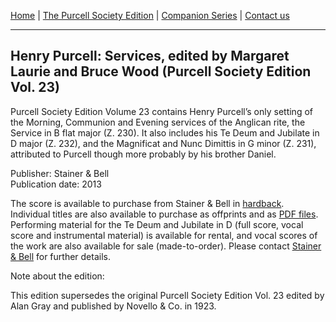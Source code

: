 [Home](/index.md)  |  [The Purcell Society Edition](/purcell-society-edition.md)  |  [Companion Series](/purcell-society-companion-series.md)  |  [Contact us](/contact-us.md)

***  

## Henry Purcell: Services, edited by Margaret Laurie and Bruce Wood (Purcell Society Edition Vol. 23)  

Purcell Society Edition Volume 23 contains Henry Purcell’s only setting of the Morning, Communion and Evening services of the Anglican rite, the Service in B flat major (Z. 230). It also includes his Te Deum and Jubilate in D major (Z. 232), and the Magnificat and Nunc Dimittis in G minor (Z. 231), attributed to Purcell though more probably by his brother Daniel.  

Publisher: Stainer & Bell  
Publication date: 2013  

The score is available to purchase from Stainer & Bell in [hardback](https://stainer.co.uk/shop/pe23/). Individual titles are also available to purchase as offprints and as [PDF files](https://stainer.co.uk/category/choral-music/digital-print/purcell-edition/pse-volume23/). Performing material for the Te Deum and Jubilate in D (full score, vocal score and instrumental material) is available for rental, and vocal scores of the work are also available for sale (made-to-order). Please contact [Stainer & Bell](https://stainer.co.uk/contact/) for further details.  

Note about the edition:  

This edition supersedes the original Purcell Society Edition Vol. 23 edited by Alan Gray and published by Novello & Co. in 1923.


